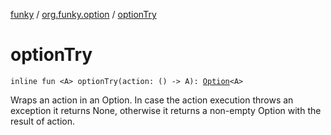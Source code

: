 [funky](../index.md) / [org.funky.option](index.md) / [optionTry](.)

# optionTry

`inline fun <A> optionTry(action: () -> A): `[`Option`](-option/index.md)`<A>`

Wraps an action in an Option. In case the action execution throws an exception it returns None, otherwise it
returns a non-empty Option with the result of action.

